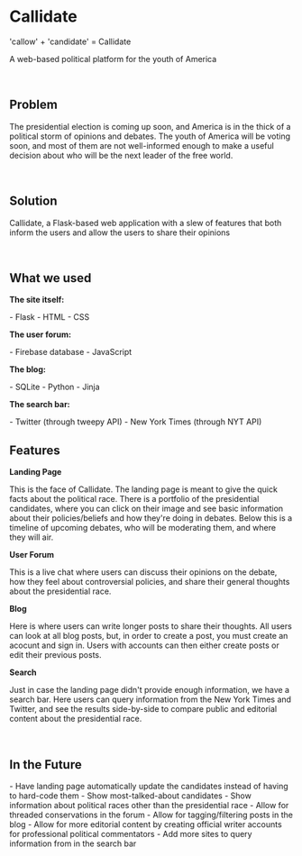 <h1>Callidate</h1>
<p>'callow' + 'candidate' = Callidate</p>
<p>A web-based political platform for the youth of America</p>

<br>

<h2>Problem</h2>
<p>The presidential election is coming up soon, and America is in the thick of a political storm of opinions and debates. The youth of America will be voting soon, and most of them are not well-informed enough to make a useful decision about who will be the next leader of the free world.</p>

<br>

<h2>Solution</h2>
<p>Callidate, a Flask-based web application with a slew of features that both inform the users and allow the users to share their opinions</p>

<br>

<h2>What we used</h2>
<p><strong>The site itself:</strong></p>
- Flask
- HTML
- CSS
<p><strong>The user forum:</strong></p>
- Firebase database
- JavaScript
<p><strong>The blog:</strong></p>
- SQLite
- Python
- Jinja
<p><strong>The search bar:</strong></p>
- Twitter (through tweepy API)
- New York Times (through NYT API)

<br>

<h2>Features</h2>
<strong>Landing Page</strong>
<p>This is the face of Callidate. The landing page is meant to give the quick facts about the political race. There is a portfolio of the presidential candidates, where you can click on their image and see basic information about their policies/beliefs and how they're doing in debates. Below this is a timeline of upcoming debates, who will be moderating them, and where they will air.</p>
<strong>User Forum</strong>
<p>This is a live chat where users can discuss their opinions on the debate, how they feel about controversial policies, and share their general thoughts about the presidential race.</p>
<strong>Blog</strong>
<p>Here is where users can write longer posts to share their thoughts. All users can look at all blog posts, but, in order to create a post, you must create an acocunt and sign in. Users with accounts can then either create posts or edit their previous posts.</p>
<strong>Search</strong>
<p>Just in case the landing page didn't provide enough information, we have a search bar. Here users can query information from the New York Times and Twitter, and see the results side-by-side to compare public and editorial content about the presidential race.</p>

<br>

<h2>In the Future</h2>
- Have landing page automatically update the candidates instead of having to hard-code them
- Show most-talked-about candidates
- Show information about political races other than the presidential race
- Allow for threaded conservations in the forum
- Allow for tagging/filtering posts in the blog
- Allow for more editorial content by creating official writer accounts for professional political commentators
- Add more sites to query information from in the search bar
